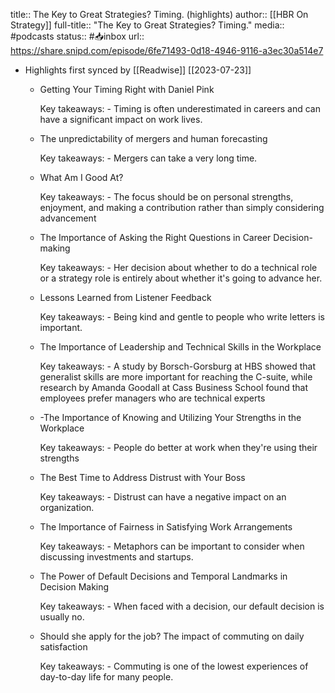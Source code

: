 title:: The Key to Great Strategies? Timing. (highlights)
author:: [[HBR On Strategy]]
full-title:: "The Key to Great Strategies? Timing."
media:: #podcasts
status:: #📥inbox 
url:: https://share.snipd.com/episode/6fe71493-0d18-4946-9116-a3ec30a514e7

- Highlights first synced by [[Readwise]] [[2023-07-23]]
	- Getting Your Timing Right with Daniel Pink
	  
	  Key takeaways:
	  \- Timing is often underestimated in careers and can have a significant impact on work lives.
	- The unpredictability of mergers and human forecasting
	  
	  Key takeaways:
	  \- Mergers can take a very long time.
	- What Am I Good At?
	  
	  Key takeaways:
	  \- The focus should be on personal strengths, enjoyment, and making a contribution rather than simply considering advancement
	- The Importance of Asking the Right Questions in Career Decision-making
	  
	  Key takeaways:
	  \- Her decision about whether to do a technical role or a strategy role is entirely about whether it's going to advance her.
	- Lessons Learned from Listener Feedback
	  
	  Key takeaways:
	  \- Being kind and gentle to people who write letters is important.
	- The Importance of Leadership and Technical Skills in the Workplace
	  
	  Key takeaways:
	  \- A study by Borsch-Gorsburg at HBS showed that generalist skills are more important for reaching the C-suite, while research by Amanda Goodall at Cass Business School found that employees prefer managers who are technical experts
	- -The Importance of Knowing and Utilizing Your Strengths in the Workplace
	  
	  Key takeaways:
	  \- People do better at work when they're using their strengths
	- The Best Time to Address Distrust with Your Boss
	  
	  Key takeaways:
	  \- Distrust can have a negative impact on an organization.
	- The Importance of Fairness in Satisfying Work Arrangements
	  
	  Key takeaways:
	  \- Metaphors can be important to consider when discussing investments and startups.
	- The Power of Default Decisions and Temporal Landmarks in Decision Making
	  
	  Key takeaways:
	  \- When faced with a decision, our default decision is usually no.
	- Should she apply for the job? The impact of commuting on daily satisfaction
	  
	  Key takeaways:
	  \- Commuting is one of the lowest experiences of day-to-day life for many people.